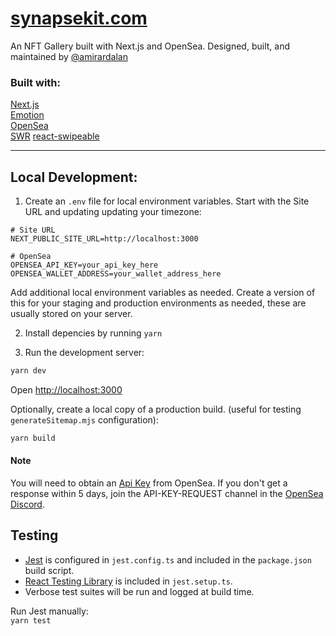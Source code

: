 # [synapsekit.com](https://synapsekit.com)

An NFT Gallery built with Next.js and OpenSea. Designed, built, and maintained by [@amirardalan](https://github.com/amirardalan)

### Built with:

[Next.js](https://github.com/vercel/next.js/)  
[Emotion](https://github.com/emotion-js/emotion)  
[OpenSea](https://docs.opensea.io/reference/api-overview)  
[SWR](https://swr.vercel.app/)
[react-swipeable](https://github.com/FormidableLabs/react-swipeable)

---

## Local Development: 

1. Create an `.env` file for local environment variables. Start with the Site URL and updating updating your timezone:

```
# Site URL
NEXT_PUBLIC_SITE_URL=http://localhost:3000

# OpenSea
OPENSEA_API_KEY=your_api_key_here
OPENSEA_WALLET_ADDRESS=your_wallet_address_here
```
Add additional local environment variables as needed. Create a version of this for your staging and production environments as needed, these are usually stored on your server.

2. Install depencies by running `yarn`

3. Run the development server:

```bash
yarn dev
```

Open [http://localhost:3000](http://localhost:3000)

Optionally, create a local copy of a production build. (useful for testing `generateSitemap.mjs` configuration):

```bash
yarn build
```
#### Note
You will need to obtain an [Api Key](https://docs.opensea.io/reference/request-an-api-key) from OpenSea. If you don't get a response within 5 days, join the API-KEY-REQUEST channel in the [OpenSea Discord](https://discord.com/invite/opensea).

## Testing

- [Jest](jestjs.io/) is configured in `jest.config.ts` and included in the `package.json` build script.
- [React Testing Library](https://github.com/testing-library/react-testing-library) is included in `jest.setup.ts`.
- Verbose test suites will be run and logged at build time.

Run Jest manually:  
`yarn test`
